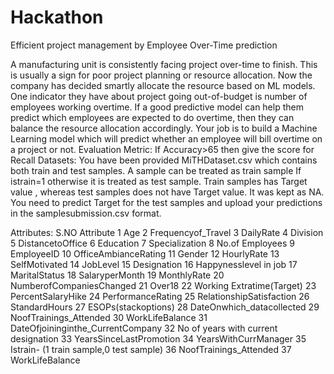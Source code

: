 # Hackathon
Efficient project management by Employee Over-Time prediction

A manufacturing unit is consistently facing project over-time to finish. This is usually a sign
for poor project planning or resource allocation. Now the company has decided smartly
allocate the resource based on ML models. One indicator they have about project going
out-of-budget is number of employees working overtime. If a good predictive model can
help them predict which employees are expected to do overtime, then they can balance
the resource allocation accordingly.
Your job is to build a Machine Learning model which will predict whether an employee will
bill overtime on a project or not.
Evaluation Metric: If Accuracy>65 then give the score for Recall
 Datasets:
You have been provided MiTHDataset.csv which contains both train and test samples. A
sample can be treated as train sample If istrain=1 otherwise it is treated as test sample.
Train samples has Target value , whereas test samples does not have Target value. It was
kept as NA.
You need to predict Target for the test samples and upload your predictions in the
samplesubmission.csv format.


Attributes:
S.NO Attribute 
1 Age 
2 Frequencyof_Travel 
3 DailyRate 
4 Division 
5 DistancetoOffice 
6 Education 
7 Specialization 
8 No.of Employees 
9 EmployeeID 
10 OfficeAmbianceRating 
11 Gender 
12 HourlyRate 
13 SelfMotivated 
14 JobLevel 
15 Designation 
16 Happynesslevel in job 
17 MaritalStatus 
18 SalaryperMonth 
19 MonthlyRate
20 NumberofCompaniesChanged
21 Over18
22 Working Extratime(Target)
23 PercentSalaryHike
24 PerformanceRating
25 RelationshipSatisfaction
26 StandardHours
27 ESOPs(stackoptions)
28 DateOnwhich_datacollected
29 NoofTrainings_Attended
30 WorkLifeBalance
31 DateOfjoininginthe_CurrentCompany
32 No of years with current designation
33 YearsSinceLastPromotion
34 YearsWithCurrManager
35 Istrain- (1 train sample,0 test sample)
36 NoofTrainings_Attended
37 WorkLifeBalance
